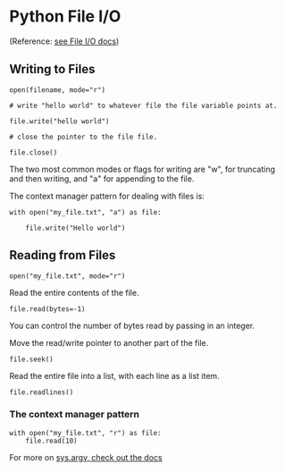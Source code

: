# Python File I/O

(Reference: [see File I/O docs](https://docs.python.org/3/library/functions.html#open))

## Writing to Files

```
open(filename, mode="r")

# write "hello world" to whatever file the file variable points at.

file.write("hello world")

# close the pointer to the file file.

file.close()
```

The two most common modes or flags for writing are "w", for truncating and then writing, and "a" for appending to the file.

The context manager pattern for dealing with files is:

```
with open("my_file.txt", "a") as file:

    file.write("Hello world")
```

## Reading from Files

`open("my_file.txt", mode="r")`


Read the entire contents of the file.

`file.read(bytes=-1)`

You can control the number of bytes read by passing in an integer.


Move the read/write pointer to another part of the file.

`file.seek() `


Read the entire file into a list, with each line as a list item.

`file.readlines()`

### The context manager pattern

```
with open("my_file.txt", "r") as file:
    file.read(10)
```

For more on [sys.argv, check out the docs](https://docs.python.org/3/library/sys.html#sys.argv)

